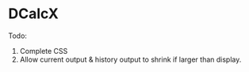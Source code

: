 # DCalcX

Todo:

1. Complete CSS
2. Allow current output & history output to shrink if larger than display.

